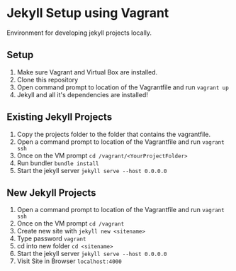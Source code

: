 Jekyll Setup using Vagrant
==============

Environment for developing jekyll projects locally.

## Setup
1. Make sure Vagrant and Virtual Box are installed.
2. Clone this repository
3. Open command prompt to location of the Vagrantfile and run ```vagrant up```
4. Jekyll and all it's dependencies are installed!

## Existing Jekyll Projects
1. Copy the projects folder to the folder that contains the vagrantfile.  
2. Open a command prompt to location of the Vagrantfile and run ```vagrant ssh```
3. Once on the VM prompt ```cd /vagrant/<YourProjectFolder>```
4. Run bundler ```bundle install```
5. Start the jekyll server ```jekyll serve --host 0.0.0.0```


## New Jekyll Projects
1. Open a command prompt to location of the Vagrantfile and run ```vagrant ssh```
2. Once on the VM prompt ```cd /vagrant```
3. Create new site with ```jekyll new <sitename>```
4. Type password ```vagrant```
5. cd into new folder ```cd <sitename>```
6. Start the jekyll server ```jekyll serve --host 0.0.0.0```
7. Visit Site in Browser ```localhost:4000```
